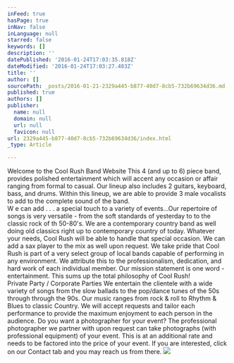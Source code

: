```yaml
---
inFeed: true
hasPage: true
inNav: false
inLanguage: null
starred: false
keywords: []
description: ''
datePublished: '2016-01-24T17:03:35.818Z'
dateModified: '2016-01-24T17:03:27.483Z'
title: ''
author: []
sourcePath: _posts/2016-01-21-2329a445-b877-40d7-8cb5-732b69634d36.md
published: true
authors: []
publisher:
  name: null
  domain: null
  url: null
  favicon: null
url: 2329a445-b877-40d7-8cb5-732b69634d36/index.html
_type: Article

---
```

Welcome to the Cool Rush Band Website
This 4 (and up to 6) piece band, provides polished entertainment which will accent any occasion or affair ranging from formal to casual. Our lineup also includes 2 guitars, keyboard, bass, and drums. Within this lineup, we are able to provide 3 male vocalists to add to the complete sound of the band.   
W e can add . . . 
a special touch to a variety of events...Our repertoire of songs is very versatile - from the 
soft standards of yesterday to to the classic rock of th 50-80's. We are a contemporary country band as well doing old classics right up to contemporary country of today. 
Whatever your needs, Cool Rush will be able to handle that special occasion. We can add 
a sax player to the mix as well upon request. We take pride that Cool Rush is part of a very select group of local bands capable of performing in any environment. We attribute this to the professionalism, dedication, and hard work of each individual member. Our mission statement is one word - entertainment. This sums up the total philosophy of Cool Rush!   
Private Party / Corporate Parties 
We entertain the clientele with a wide variety of songs from the slow ballads to the pop/dance tunes of the 50s through through the 90s. Our music ranges from rock & roll to Rhythm & Blues to classic Country. We will accept requests and tailor each performance to provide 
the maximum enjoyment to each person in the audience. Do you want 
a photographer for your event? The professional photographer we partner with upon 
request can take photographs (with professional equipment) of your event. This is at an additional rate and needs to be factored into the price of your event. If you are interested, click on our Contact tab and you may reach us from there. ![](https://the-grid-user-content.s3-us-west-2.amazonaws.com/4ac3b25c-2f94-4d6b-bd86-96151f7fded3.jpg)
